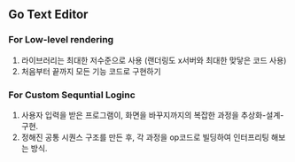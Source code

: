 ## Go Text Editor
### For Low-level rendering
1. 라이브러리는 최대한 저수준으로 사용 (랜더링도 x서버와 최대한 맞닿은 코드 사용)
2. 처음부터 끝까지 모든 기능 코드로 구현하기 
### For Custom Sequntial Loginc
1. 사용자 입력을 받은 프로그램이, 화면을 바꾸지까지의 복잡한 과정을 추상화-설계-구현.
2. 정해진 공통 시퀀스 구조를 만든 후, 각 과정을 op코드로 빌딩하여 인터프리팅 해보는 방식.
